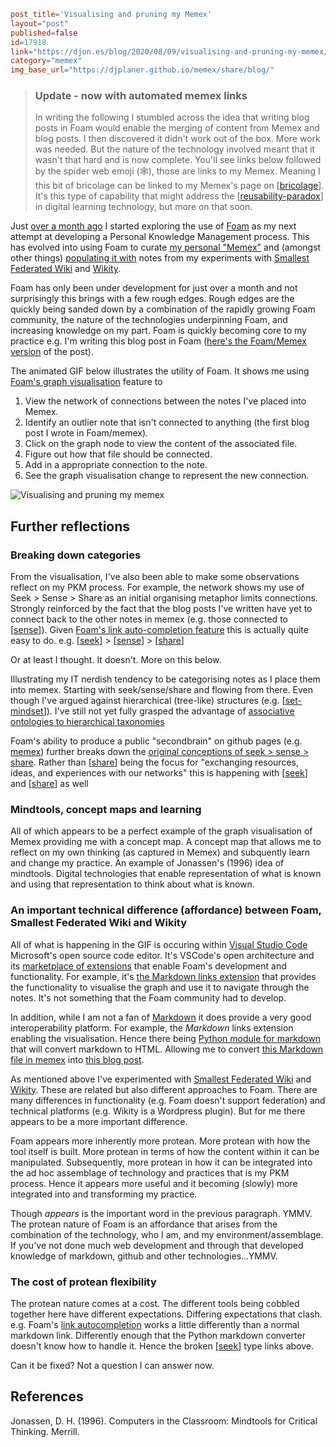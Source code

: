 ```toml
post_title='Visualising and pruning my Memex'
layout="post"
published=false
id=17918
link="https://djon.es/blog/2020/08/09/visualising-and-pruning-my-memex/"
category="memex"
img_base_url="https://djplaner.github.io/memex/share/blog/"
```

> ### Update - now with automated memex links
> In writing the following I stumbled across the idea that writing blog posts in Foam would enable the merging of content from Memex and blog posts. I then discovered it didn't work out of the box. More work was needed. But the nature of the technology involved meant that it wasn't that hard and is now complete.
>  You'll see links below followed by the spider web emoji (🕸️), those are links to my Memex.
> Meaning I this bit of bricolage can be linked to my Memex's page on [[bricolage]]. It's this type of capability that might address the [[reusability-paradox]] in digital learning technology, but more on that soon. 

Just [over a month ago](https://djon.es/blog/2020/07/06/designing-a-personal-memex-with-foam/) I started exploring the use of [Foam](https://foambubble.github.io/foam/) as my next attempt at developing a Personal Knowledge Management process. This has evolved into using Foam to curate [my personal "Memex"](https://djplaner.github.io/memex/) and (amongst other things) [populating it with](https://djon.es/blog/2020/07/07/getting-started-with-memex/) notes from my experiments with [Smallest Federated Wiki](https://en.wikipedia.org/wiki/Smallest_Federated_Wiki) and [Wikity](https://hapgood.us/2015/12/09/introducing-wikity/).

Foam has only been under development for just over a month and not surprisingly this brings with a few rough edges. Rough edges are the quickly being sanded down by a combination of the rapidly growing Foam community, the nature of the technologies underpinning Foam, and increasing knowledge on my part. Foam is quickly becoming core to my practice e.g. I'm writing this blog post in Foam ([here's the Foam/Memex version](https://djplaner.github.io/memex/share/blog/visualising-and-pruning-my-memex) of the post). 

The animated GIF below illustrates the utility of Foam. It shows me using [Foam's graph visualisation](https://foambubble.github.io/foam/graph-visualisation) feature to 
1. View the network of connections between the notes I've placed into Memex.
2. Identify an outlier note that isn't connected to anything (the first blog post I wrote in Foam/memex).
3. Click on the graph node to view the content of the associated file.
4. Figure out how that file should be connected.
6. Add in a appropriate connection to the note.
7. See the graph visualisation change to represent the new connection.

![Visualising and pruning my memex](gifs/Pruning%20my%20memex.gif)

## Further reflections 

### Breaking down categories

From the visualisation, I've also been able to make some observations reflect on my PKM process. For example, the network shows my use of Seek > Sense > Share as an initial organising metaphor limits connections. Strongly reinforced by the fact that the blog posts I've written have yet to connect back to the other notes in memex (e.g. those connected to [[sense]]). Given [Foam's link auto-completion feature](https://foambubble.github.io/foam/link-formatting-and-autocompletion) this is actually quite easy to do. e.g. [[seek]] > [[sense]] > [[share]]

Or at least I thought. It doesn't. More on this below.

Illustrating my IT nerdish tendency to be categorising notes as I place them into memex. Starting with seek/sense/share and flowing from there. Even though I've argued against hierarchical (tree-like) structures (e.g. [[set-mindset]]). I've still not yet fully grasped the advantage of [associative ontologies to hierarchical taxonomies](https://notes.andymatuschak.org/%C2%A7Note-writing_systems?stackedNotes=z29hLZHiVt7W2uss2uMpSZquAX5T6vaeSF6Cy)

Foam's ability to produce a public "secondbrain" on github pages (e.g. [memex](https://djplaner.github.io/memex/)) further breaks down the [original conceptions of seek > sense > share](https://jarche.com/2014/02/the-seek-sense-share-framework/). Rather than [[share]] being the focus for "exchanging resources, ideas, and experiences with our networks" this is happening with [[seek]] and [[share]] as well

### Mindtools, concept maps and learning

All of which appears to be a perfect example of the graph visualisation of Memex providing me with a concept map. A concept map that allows me to reflect on my own thinking (as captured in Memex) and subquently learn and change my practice. An example of Jonassen's (1996) idea of mindtools. Digital technologies that enable representation of what is known and using that representation to think about what is known.

### An important technical difference (affordance) between Foam, Smallest Federated Wiki and Wikity

All of what is happening in the GIF is occuring within [Visual Studio Code](https://code.visualstudio.com/) Microsoft's open source code editor. It's VSCode's open architecture and its [marketplace of extensions](https://marketplace.visualstudio.com/VSCode) that enable Foam's development and functionality. For example, it's [the Markdown links extension](https://marketplace.visualstudio.com/items?itemName=tchayen.markdown-links) that provides the functionality to visualise the graph and use it to navigate through the notes. It's not something that the Foam community had to develop.

In addition, while I am not a fan of [Markdown](https://en.wikipedia.org/wiki/Markdown) it does provide a very good interoperability platform. For example, the *Markdown* links extension enabling the visualisation. Hence there being [Python module for markdown](https://python-markdown.github.io/) that will convert markdown to HTML. Allowing me to convert [this Markdown file in memex](https://djplaner.github.io/memex/share/blog/visualising-and-pruning-my-memex) into [this blog post](https://djon.es/blog/2020/08/09/visualising-and-pruning-my-memex/).

As mentioned above I've experimented with [Smallest Federated Wiki](https://en.wikipedia.org/wiki/Smallest_Federated_Wiki) and [Wikity](https://hapgood.us/2015/12/09/introducing-wikity/). These are related but also different approaches to Foam. There are many differences in functionality (e.g. Foam doesn't support federation) and technical platforms (e.g. Wikity is a Wordpress plugin). But for me there appears to be a more important difference.

Foam appears more inherently more protean. More protean with how the tool itself is built. More protean in terms of how the content within it can be manipulated. Subsequently, more protean in how it can be integrated into the ad hoc assemblage of technology and practices that is my PKM process. Hence it appears more useful and it becoming (slowly) more integrated into and transforming my practice.

Though *appears* is the important word in the previous paragraph. YMMV. The protean nature of Foam is an affordance that arises from the combination of the technology, who I am, and my environment/assemblage. If you've not done much web development and through that developed knowledge of markdown, github and other technologies...YMMV.

### The cost of protean flexibility

The protean nature comes at a cost. The different tools being cobbled together here have different expectations. Differing expectations that clash. e.g. Foam's [link autocompletion](https://foambubble.github.io/foam/link-formatting-and-autocompletion) works a little differently than a normal markdown link. Differently enough that the Python markdown converter doesn't know how to handle it.  Hence the broken [[seek]] type links above.

Can it be fixed? Not a question I can answer now. 

## References

Jonassen, D. H. (1996). Computers in the Classroom: Mindtools for Critical Thinking. Merrill.


[//begin]: # "Autogenerated link references for markdown compatibility"
[bricolage]: ../../sense/bricolage "Bricolage"
[reusability-paradox]: ../../sense/Bricolage/reusability-paradox "Reusability Paradox"
[sense]: ../../sense/sense "Sense"
[seek]: ../../seek/seek "Seek"
[share]: ../share "Share"
[set-mindset]: ../../sense/Bricolage/set-mindset "SET Mindset"
[//end]: # "Autogenerated link references"
[//begin]: # "Autogenerated link references for markdown compatibility"
[bricolage]: ../../sense/bricolage.md "Bricolage"
[reusability-paradox]: ../../sense/Bricolage/reusability-paradox.md "Reusability Paradox"
[sense]: ../../sense/sense.md "Sense"
[seek]: ../../seek/seek.md "Seek"
[sense]: ../../sense/sense.md "Sense"
[share]: ../share.md "Share"
[set-mindset]: ../../sense/Bricolage/set-mindset.md "SET Mindset"
[share]: ../share.md "Share"
[seek]: ../../seek/seek.md "Seek"
[share]: ../share.md "Share"
[seek]: ../../seek/seek.md "Seek"
[//end]: # "Autogenerated link references"